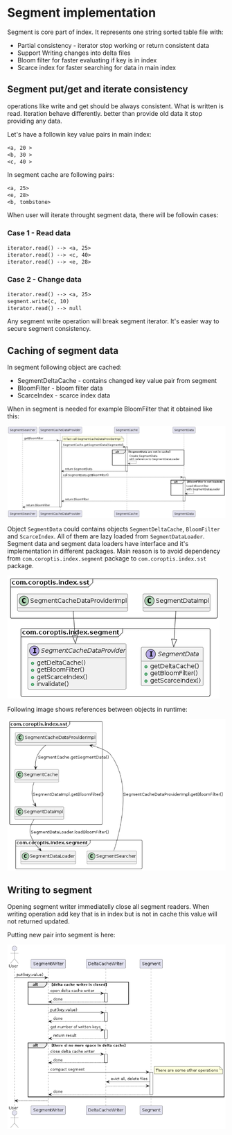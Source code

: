 # Segment implementation

Segment is core part of index. It represents one string sorted table file with:

* Partial consistency - iterator stop working or return consistent data
* Support Writing changes into delta files
* Bloom filter for faster evaluating if key is in index
* Scarce index for faster searching for data in main index

## Segment put/get and iterate consistency

operations like write and get should be always consistent. What is written is read. Iteration behave differently. better than provide old data it stop providing any data.

Let's have a followin key value pairs in main index:
```text
<a, 20 >
<b, 30 >
<c, 40 >
```

In segment cache are following pairs:
```text
<a, 25>
<e, 28>
<b, tombstone>
```

When user will iterate throught segment data, there will be followin cases:

### Case 1 - Read data

```text
iterator.read() --> <a, 25>
iterator.read() --> <c, 40>
iterator.read() --> <e, 28>
```

### Case 2 - Change data

```text
iterator.read() --> <a, 25>
segment.write(c, 10)
iterator.read() --> null
```

Any segment write operation will break segment iterator. It's easier way to secure segment consistency.  

## Caching of segment data

In segment following object are cached:

* SegmentDeltaCache - contains changed key value pair from segment
* BloomFilter - bloom filter data
* ScarceIndex - scarce index data

When in segment is needed for example BloomFilter that it obtained like this:

![Sequence of call when cached data are required](./images/segment-cache-seq.png)

Object `SegmentData` could contains objects `SegmentDeltaCache`, `BloomFilter` and `ScarceIndex`. All of them are lazy loaded from `SegmentDataLoader`. Segment data and segment data loaders have interface and it's implementation in different packages. Main reason is to avoid dependency from `com.coroptis.index.segment` package to `com.coroptis.index.sst` package.

![Implementations from sst package](./images/segment-cache-class1.png)

Following image shows references between objects in runtime:

![Cache related object relations](./images/segment-cache-class2.png)

## Writing to segment

Opening segment writer immediatelly close all segment readers. When writing operation add key that is in index but is not in cache this value will not returned updated. 

Putting new pair into segment is here:

![Segment writing sequence diagram](./images/segment-writing-seq.png)

